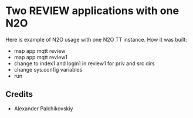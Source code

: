 Two REVIEW applications with one N2O
====================================

Here is example of N2O usage with one N2O TT instance.
How it was built:

* map app mqtt review
* map app mqtt review1
* change to index1 and login1 in review1 for priv and src dirs
* change sys.config variables
* run

Credits
-------

* Alexander Palchikovskiy

